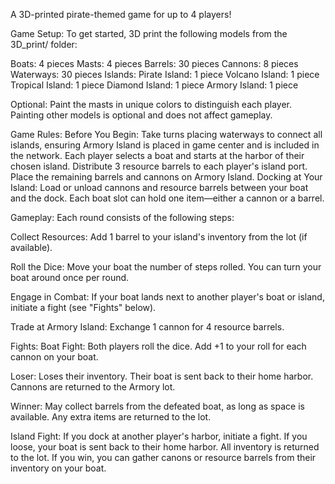A 3D-printed pirate-themed game for up to 4 players!

Game Setup:
To get started, 3D print the following models from the 3D_print/ folder:

Boats: 4 pieces
Masts: 4 pieces
Barrels: 30 pieces
Cannons: 8 pieces
Waterways: 30 pieces
Islands:
  Pirate Island: 1 piece
  Volcano Island: 1 piece
  Tropical Island: 1 piece
  Diamond Island: 1 piece
  Armory Island: 1 piece
  
Optional: Paint the masts in unique colors to distinguish each player. Painting other models is optional and does not affect gameplay.

Game Rules:
Before You Begin:
Take turns placing waterways to connect all islands, ensuring Armory Island is placed in  game center and is included in the network.
Each player selects a boat and starts at the harbor of their chosen island.
Distribute 3 resource barrels to each player's island port.
Place the remaining barrels and cannons on Armory Island.
Docking at Your Island:
Load or unload cannons and resource barrels between your boat and the dock.
Each boat slot can hold one item—either a cannon or a barrel.

Gameplay:
Each round consists of the following steps:

Collect Resources: Add 1 barrel to your island's inventory from the lot (if available).

Roll the Dice: Move your boat the number of steps rolled. You can turn your boat around once per round.

Engage in Combat: If your boat lands next to another player's boat or island, initiate a fight (see "Fights" below).

Trade at Armory Island: Exchange 1 cannon for 4 resource barrels.

Fights:
Boat Fight:
Both players roll the dice. Add +1 to your roll for each cannon on your boat.

Loser:
Loses their inventory.
Their boat is sent back to their home harbor.
Cannons are returned to the Armory lot.

Winner:
May collect barrels from the defeated boat, as long as space is available.
Any extra items are returned to the lot.

Island Fight:
If you dock at another player's harbor, initiate a fight.
If you loose, your boat is sent back to their home harbor.
All inventory is returned to the lot.
If you win, you can gather canons or resource barrels from their inventory on your boat.
